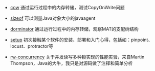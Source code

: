 
* [cow](https://github.com/wenger66/java-lab/tree/master/cow/README.md)
通过运行过程中的内存转储，测试CopyOnWrite问题

* [sizeof](https://github.com/wenger66/java-lab/tree/master/sizeof/README.md)
可以测量Java对象大小的javaagent

* [dorminator](https://github.com/wenger66/java-lab/tree/master/dominator/README.md)
通过运行过程中的内存转储，观察MAT的支配树结构

* [setup](https://github.com/wenger66/java-lab/tree/master/setup/README.md)
初次接触某个软件的安装、部署和入门心得，包括如：pinpoint、locust、protractor等

* [rw-concurrency](https://github.com/wenger66/java-lab/tree/master/rw-concurrency/README.md)
关于并发读写多种锁实现的性能实验，来自Martin Thompson，Java的大牛，我只是对源码做了注释和简单分析